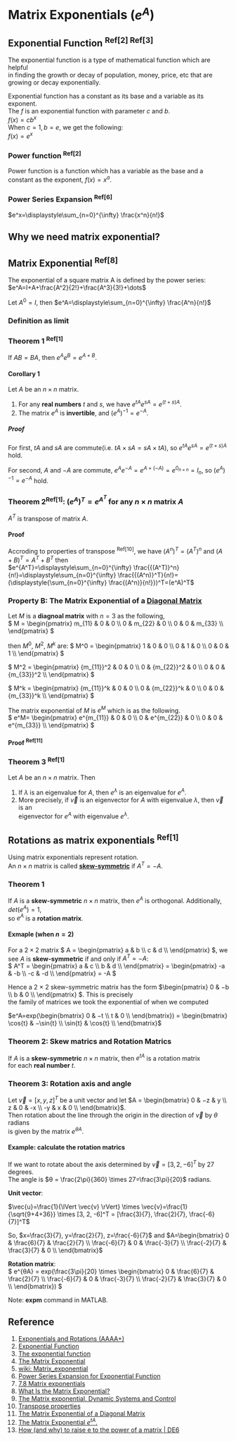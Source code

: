 # Matrix Exponentials ($`e^A`$)

## Exponential Function <sup>Ref[2] Ref[3]</sup>
The exponential function is a type of mathematical function which are helpful <br>
in finding the growth or decay of population, money, price, etc that are <br> 
growing or decay exponentially. 

Exponential function has a constant as its base and a variable as its exponent. <br>
The $`f`$ is an exponential function with parameter $`c`$ and $`b`$. <br>
$`f(x)=cb^x`$ <br>
When $`c=1, b=e`$, we get the following: <br>
$`f(x)=e^x`$

### Power function <sup>Ref[2]</sup>
Power function is a function which has a variable as the base and a constant as the exponent, 
$`f(x)=x^a`$.

### Power Series Expansion <sup>Ref[6]</sup>
$`e^x=\displaystyle\sum_{n=0}^{\infty} \frac{x^n}{n!}`$

## Why we need matrix exponential?



## Matrix Exponential <sup>Ref[8]</sup>
The exponential of a square matrix A is defined by the power series: <br>
$`e^A=I+A+\frac{A^2}{2!}+\frac{A^3}{3!}+\dots`$ <br>

Let $`A^0=I`$, then
$`e^A=\displaystyle\sum_{n=0}^{\infty} \frac{A^n}{n!}`$  

### Definition as limit

### Theorem 1 <sup>Ref[1]</sup>
If $`AB = BA`$, then $`e^{A}e^{B} = e^{A+B}`$.

#### Corollary 1 
Let $`A`$ be an $`n × n`$ matrix.
1. For any **real numbers** $`t`$ and $`s`$, we have $`e^{tA}e^{sA} = e^{(t+s)A}`$.
2. The matrix $`e^{A}`$ is **invertible**, and $`(e^A)^{−1} = e^{−A}`$.

##### Proof
For first, $`tA`$ and $`sA`$ are commute(i.e. $`tA \times sA = sA \times tA`$), so $`e^{tA}e^{sA} = e^{(t+s)A}`$ hold. 

For second, $`A`$ and $`-A`$ are commute, $`e^{A}e^{-A} = e^{A+(-A)}=e^{0_{n \times n}}= I_{n}`$, so $`(e^A)^{−1} = e^{−A}`$ hold.

### Theorem 2<sup>Ref[1]</sup>: $`(e^A)^T=e^{A^T} \text{ for any } n \times n \text{ matrix } A`$
$`A^T`$ is transpose of matrix $`A`$.

#### Proof
Accroding to properties of transpose <sup>Ref[10]</sup>, we have $`(A^n)^T = (A^T)^n`$ and $`(A+B)^T=A^T+B^T`$ then <br>
$`e^{A^T}=\displaystyle\sum_{n=0}^{\infty} \frac{{(A^T)}^n}{n!}=\displaystyle\sum_{n=0}^{\infty} \frac{{(A^n)}^T}{n!}=(\displaystyle{\sum_{n=0}^{\infty} \frac{(A^n)}{n!}})^T=(e^A)^T`$

### Property B: The Matrix Exponential of a [Diagonal Matrix](https://github.com/vitonzhangtt/LinearAlgebraNinja/blob/main/Concepts.md#diagonal-matrix) 

Let $`M`$ is a **diagnoal matrix** with $`n = 3`$ as the following, <br>
$`
M =   
      \begin{pmatrix}
        m_{11} & 0 & 0 \\
        0 & m_{22} & 0 \\
        0 & 0 & m_{33} \\
      \end{pmatrix} 
`$

then $`M^0`$, $`M^2`$, $`M^k`$ are:
$` 
M^0 =   
      \begin{pmatrix}
        1 & 0 & 0 \\
        0 & 1 & 0 \\
        0 & 0 & 1 \\
      \end{pmatrix} 
`$ 

$` 
M^2 =   
      \begin{pmatrix}
        {m_{11}}^2 & 0 & 0 \\
        0 & {m_{22}}^2 & 0 \\
        0 & 0 & {m_{33}}^2 \\
      \end{pmatrix} 
`$ 

$` 
M^k =   
      \begin{pmatrix}
        {m_{11}}^k & 0 & 0 \\
        0 & {m_{22}}^k & 0 \\
        0 & 0 & {m_{33}}^k \\
      \end{pmatrix} 
`$ 

The matrix exponential of $`M`$ is $`e^M`$ which is as the following. <br>
$`
e^M= 
      \begin{pmatrix}
        e^{m_{11}} & 0 & 0 \\
        0 & e^{m_{22}} & 0 \\
        0 & 0 & e^{m_{33}} \\
      \end{pmatrix} 
`$ 

#### Proof <sup>Ref[11]</sup>

### Theorem 3 <sup>Ref[1]</sup>
Let $`A`$ be an $`n \times n`$ matrix. Then
1. If $`λ`$ is an eigenvalue for $`A`$, then $`e^λ`$ is an eigenvalue for $`e^A`$.
2. More precisely, if $`\vec{v}`$ is an eigenvector for $`A`$ with eigenvalue $`λ`$, then $`\vec{v}`$ is an <br>
eigenvector for $`e^A`$ with eigenvalue $`e^λ`$.

## Rotations as matrix exponentials <sup>Ref[1]</sup>

Using matrix exponentials represent rotation. <br>
An $`{n × n}`$ matrix is called **[skew-symmetric](https://github.com/vitonzhangtt/LinearAlgebraNinja/blob/main/Concepts.md#skew-symmetric-matrix)** if $`A^T = −A`$.

### Theorem 1
If $`A`$ is a **skew-symmetric** $`n \times n`$ matrix, then $`e^A`$ is orthogonal. Additionally, $`det(e^A) = 1`$, <br>
so $`e^A`$ is a **rotation matrix**.

#### Exmaple (when $`n=2`$)
For a $`2×2`$ matrix 
$`
A =  \begin{pmatrix}
      a & b \\
      c & d \\
      \end{pmatrix}
`$,
we see $`A`$ is **skew-symmetric** if and only if $`A^T = −A`$: <br>
$`
A^T = \begin{pmatrix}
      a & c \\
      b & d \\
\end{pmatrix} = \begin{pmatrix} 
-a & -b \\
-c & -d \\
\end{pmatrix} = -A
`$

Hence a 2 × 2 skew-symmetric matrix has the form
$`\begin{pmatrix}
0 & −b \\
b & 0 \\
\end{pmatrix}
`$. This is precisely <br>
the family of matrices we took the exponential of when we computed

$`e^A=exp(\begin{bmatrix} 0 & −t \\ t & 0 \\ \end{bmatrix}) = \begin{bmatrix} \cos{t} & −\sin{t} \\ \sin{t} & \cos{t} \\ \end{bmatrix}`$


### Theorem 2: Skew matrics and Rotation Matrics
If $`A`$ is a **skew-symmetric** $`n \times n`$ matrix, then $`e^{tA}`$ is a rotation matrix <br>
for each **real number** $`t`$.


### Theorem 3: Rotation axis and angle
Let $`\vec{v} = [x, y, z]^T`$ be a unit vector and let $`A = \begin{bmatrix} 0 & −z & y \\ z & 0 & -x \\ -y & x & 0 \\ \end{bmatrix}`$. <br>
Then rotation about the line through the origin in the direction of $`\vec{v}`$ by $`θ`$ radians <br>
is given by the matrix $`e^{θA}`$.

#### Example: calculate the rotation matrics

If we want to rotate about the axis determined by $`\vec{v} = [3, 2, -6]^T`$ by 27 degrees. <br>
The angle is $`θ = \frac{2\pi}{360} \times 27=\frac{3\pi}{20}`$ radians.

**Unit vector**: <br>

$`\vec{u}=\frac{1}{\lVert \vec{v} \rVert} \times \vec{v}=\frac{1}{\sqrt{9+4+36}} \times [3, 2, -6]^T = [\frac{3}{7}, \frac{2}{7}, \frac{-6}{7}]^T`$

So, $`x=\frac{3}{7}, y=\frac{2}{7}, z=\frac{-6}{7}`$ and $`A=\begin{bmatrix} 
            0 & \frac{6}{7} & \frac{2}{7} \\ 
            \frac{-6}{7} & 0 & \frac{-3}{7} \\ 
            \frac{-2}{7} & \frac{3}{7} & 0 \\ 
      \end{bmatrix}`$

**Rotation matrix**: <br>
$`
e^{θA} = exp(\frac{3\pi}{20} \times 
      \begin{bmatrix} 
            0 & \frac{6}{7} & \frac{2}{7} \\ 
            \frac{-6}{7} & 0 & \frac{-3}{7} \\ 
            \frac{-2}{7} & \frac{3}{7} & 0 \\ 
      \end{bmatrix})
`$

Note: **expm** command in MATLAB.


## Reference
1. [Exponentials and Rotations (AAAA+)](https://www.math.umd.edu/~immortal/MATH401/book/ch_exponentials_and_rotations.pdf)
2. [Exponential Function](https://www.cuemath.com/calculus/exponential-functions/)
3. [The exponential function](https://mathinsight.org/exponential_function)
4. [The Matrix Exponential](https://nesinkoyleri.org/wp-content/uploads/2021/07/Exponential.pdf)
5. [wiki: Matrix_exponential](https://en.wikipedia.org/wiki/Matrix_exponential)
6. [Power Series Expansion for Exponential Function](https://proofwiki.org/wiki/Power_Series_Expansion_for_Exponential_Function)
7. [7.8 Matrix exponentials](https://web.uvic.ca/~tbazett/diffyqs/sec_matexp.html)
8. [What Is the Matrix Exponential?](https://nhigham.com/2020/05/28/what-is-the-matrix-exponential/)
9. [The Matrix exponential, Dynamic Systems and Control](https://www2.imm.dtu.dk/pubdb/edoc/imm3059.pdf)
10. [Transpose properties](https://github.com/vitonzhangtt/LinearAlgebraNinja/blob/main/Concepts.md#properties-of-transpose)
11. [The Matrix Exponential of a Diagonal Matrix](https://yutsumura.com/the-matrix-exponential-of-a-diagonal-matrix/)
12. [The Matrix Exponential $`e^{tA}`$.](https://www.youtube.com/watch?v=WSt9R66U6Po)
13. [How (and why) to raise e to the power of a matrix | DE6](https://www.youtube.com/watch?v=O85OWBJ2ayo)

